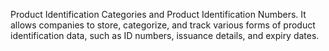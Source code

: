 Product Identification Categories and Product Identification Numbers. It allows companies to store, categorize, and track various forms of product identification data, such as ID numbers, issuance details, and expiry dates.